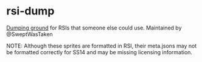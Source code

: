 # rsi-dump
[Dumping ground](https://en.wikipedia.org/wiki/Hanford_Site) for RSIs that someone else could use. Maintained by @SweptWasTaken

NOTE: Although these sprites are formatted in RSI, their meta.jsons may not be formatted correctly for SS14 and may be missing licensing information.

